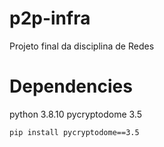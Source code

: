 # p2p-infra
Projeto final da disciplina de Redes

# Dependencies
python 3.8.10
pycryptodome 3.5

`pip install pycryptodome==3.5`